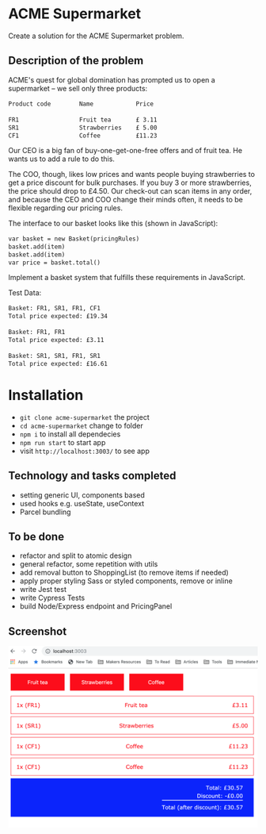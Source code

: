 # ACME Supermarket

Create a solution for the ACME Supermarket problem.

## Description of the problem

ACME's quest for global domination has prompted us to open a supermarket – we sell only three products:

    Product code        Name            Price

    FR1                 Fruit tea       £ 3.11
    SR1                 Strawberries    £ 5.00
    CF1                 Coffee          £11.23

Our CEO is a big fan of buy-one-get-one-free offers and of fruit tea. He wants us to add a rule to do this.

The COO, though, likes low prices and wants people buying strawberries to get a price discount for bulk purchases. If you buy 3 or more strawberries, the price should drop to £4.50.
Our check-out can scan items in any order, and because the CEO and COO change their minds often, it needs to be flexible regarding our pricing rules.

The interface to our basket looks like this (shown in JavaScript):

    var basket = new Basket(pricingRules)
    basket.add(item)
    basket.add(item)
    var price = basket.total()

Implement a basket system that fulfills these requirements in JavaScript.

Test Data:

    Basket: FR1, SR1, FR1, CF1
    Total price expected: £19.34

    Basket: FR1, FR1
    Total price expected: £3.11

    Basket: SR1, SR1, FR1, SR1
    Total price expected: £16.61

# Installation

- `git clone acme-supermarket` the project
- `cd acme-supermarket` change to folder
- `npm i` to install all dependecies
- `npm run start` to start app
- visit `http://localhost:3003/` to see app

## Technology and tasks completed

- setting generic UI, components based
- used hooks e.g. useState, useContext
- Parcel bundling

## To be done

- refactor and split to atomic design
- general refactor, some repetition with utils
- add removal button to ShoppingList (to remove items if needed)
- apply proper styling Sass or styled components, remove or inline
- write Jest test
- write Cypress Tests
- build Node/Express endpoint and PricingPanel

## Screenshot

![Screenshot](src/assets/screenshot.png)
